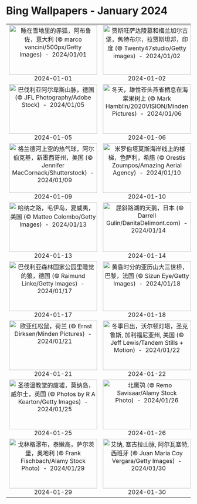 # Bing Wallpapers - January 2024

| | | | |
|:-------------------------:|:-------------------------:|:-------------------------:|:-------------------------:|
| <a href="https://cn.bing.com/th?id=OHR.SleepingFox_ZH-CN2622967726_UHD.jpg" target="_blank"><img src="https://cn.bing.com/th?id=OHR.SleepingFox_ZH-CN2622967726_UHD.jpg&w=480" width="240" height="135" alt="睡在雪地里的赤狐，阿布鲁佐，意大利 (© marco vancini/500px/Getty Images)  -  2024/01/01" title="睡在雪地里的赤狐，阿布鲁佐，意大利 (© marco vancini/500px/Getty Images)  -  2024/01/01"></a><br>2024-01-01<br> | <a href="https://cn.bing.com/th?id=OHR.MehrangarhJodhpur_ZH-CN2855490711_UHD.jpg" target="_blank"><img src="https://cn.bing.com/th?id=OHR.MehrangarhJodhpur_ZH-CN2855490711_UHD.jpg&w=480" width="240" height="135" alt="贾斯旺萨达陵墓和梅兰加尔古堡，焦特布尔，拉贾斯坦邦，印度 (© Twenty47studio/Getty images)  -  2024/01/02" title="贾斯旺萨达陵墓和梅兰加尔古堡，焦特布尔，拉贾斯坦邦，印度 (© Twenty47studio/Getty images)  -  2024/01/02"></a><br>2024-01-02<br> | <a href="https://cn.bing.com/th?id=OHR.MinnewankaLake_ZH-CN3020982568_UHD.jpg" target="_blank"><img src="https://cn.bing.com/th?id=OHR.MinnewankaLake_ZH-CN3020982568_UHD.jpg&w=480" width="240" height="135" alt="明尼汪卡湖，阿尔伯塔省，加拿大 (© Ken Phung/500px/Getty Images)  -  2024/01/03" title="明尼汪卡湖，阿尔伯塔省，加拿大 (© Ken Phung/500px/Getty Images)  -  2024/01/03"></a><br>2024-01-03<br> | <a href="https://cn.bing.com/th?id=OHR.GoldenGateLight_ZH-CN3874822904_UHD.jpg" target="_blank"><img src="https://cn.bing.com/th?id=OHR.GoldenGateLight_ZH-CN3874822904_UHD.jpg&w=480" width="240" height="135" alt="金门大桥，旧金山，加利福尼亚州，美国 (© Jim Patterson/Tandem Stills + Motion)  -  2024/01/04" title="金门大桥，旧金山，加利福尼亚州，美国 (© Jim Patterson/Tandem Stills + Motion)  -  2024/01/04"></a><br>2024-01-04<br> |
| <a href="https://cn.bing.com/th?id=OHR.AlpsReflecting_ZH-CN4036320440_UHD.jpg" target="_blank"><img src="https://cn.bing.com/th?id=OHR.AlpsReflecting_ZH-CN4036320440_UHD.jpg&w=480" width="240" height="135" alt="巴伐利亚阿尔卑斯山脉，德国 (© JFL Photography/Adobe Stock)  -  2024/01/05" title="巴伐利亚阿尔卑斯山脉，德国 (© JFL Photography/Adobe Stock)  -  2024/01/05"></a><br>2024-01-05<br> | <a href="https://cn.bing.com/th?id=OHR.CrabappleChaffinch_ZH-CN4458529756_UHD.jpg" target="_blank"><img src="https://cn.bing.com/th?id=OHR.CrabappleChaffinch_ZH-CN4458529756_UHD.jpg&w=480" width="240" height="135" alt="冬天，雄性苍头燕雀栖息在海棠果树上 (© Mark Hamblin/2020VISION/Minden Pictures)  -  2024/01/06" title="冬天，雄性苍头燕雀栖息在海棠果树上 (© Mark Hamblin/2020VISION/Minden Pictures)  -  2024/01/06"></a><br>2024-01-06<br> | <a href="https://cn.bing.com/th?id=OHR.DevilsMarbles_ZH-CN4897809914_UHD.jpg" target="_blank"><img src="https://cn.bing.com/th?id=OHR.DevilsMarbles_ZH-CN4897809914_UHD.jpg&w=480" width="240" height="135" alt="魔鬼大理石保护区，澳大利亚 (© Yva Momatiuk and John Eastcott/Minden Pictures)  -  2024/01/07" title="魔鬼大理石保护区，澳大利亚 (© Yva Momatiuk and John Eastcott/Minden Pictures)  -  2024/01/07"></a><br>2024-01-07<br> | <a href="https://cn.bing.com/th?id=OHR.BerninaPass_ZH-CN5776010452_UHD.jpg" target="_blank"><img src="https://cn.bing.com/th?id=OHR.BerninaPass_ZH-CN5776010452_UHD.jpg&w=480" width="240" height="135" alt="贝尔尼纳山口的滑雪场，格劳宾登州，瑞士 (© Francesco Bergamaschi/Getty Images)  -  2024/01/08" title="贝尔尼纳山口的滑雪场，格劳宾登州，瑞士 (© Francesco Bergamaschi/Getty Images)  -  2024/01/08"></a><br>2024-01-08<br> |
| <a href="https://cn.bing.com/th?id=OHR.BalloonDay_ZH-CN7571792218_UHD.jpg" target="_blank"><img src="https://cn.bing.com/th?id=OHR.BalloonDay_ZH-CN7571792218_UHD.jpg&w=480" width="240" height="135" alt="格兰德河上空的热气球，阿尔伯克基，新墨西哥州，美国 (© Jennifer MacCornack/Shutterstock)  -  2024/01/09" title="格兰德河上空的热气球，阿尔伯克基，新墨西哥州，美国 (© Jennifer MacCornack/Shutterstock)  -  2024/01/09"></a><br>2024-01-09<br> | <a href="https://cn.bing.com/th?id=OHR.MilopotamosStairs_ZH-CN8013521384_UHD.jpg" target="_blank"><img src="https://cn.bing.com/th?id=OHR.MilopotamosStairs_ZH-CN8013521384_UHD.jpg&w=480" width="240" height="135" alt="米罗伯塔莫斯海岸线上的楼梯，色萨利，希腊 (© Orestis Zoumpos/Amazing Aerial Agency)  -  2024/01/10" title="米罗伯塔莫斯海岸线上的楼梯，色萨利，希腊 (© Orestis Zoumpos/Amazing Aerial Agency)  -  2024/01/10"></a><br>2024-01-10<br> | <a href="https://cn.bing.com/th?id=OHR.LynxSnow_ZH-CN8908082275_UHD.jpg" target="_blank"><img src="https://cn.bing.com/th?id=OHR.LynxSnow_ZH-CN8908082275_UHD.jpg&w=480" width="240" height="135" alt="雪中的欧亚猞猁 (© Jan Stria/Shutterstock)  -  2024/01/11" title="雪中的欧亚猞猁 (© Jan Stria/Shutterstock)  -  2024/01/11"></a><br>2024-01-11<br> | <a href="https://cn.bing.com/th?id=OHR.BukhansanSeoul_ZH-CN8002920750_UHD.jpg" target="_blank"><img src="https://cn.bing.com/th?id=OHR.BukhansanSeoul_ZH-CN8002920750_UHD.jpg&w=480" width="240" height="135" alt="北汉山国立公园，韩国 (© TRAVEL TAKE PHOTOS/Shutterstock)  -  2024/01/12" title="北汉山国立公园，韩国 (© TRAVEL TAKE PHOTOS/Shutterstock)  -  2024/01/12"></a><br>2024-01-12<br> |
| <a href="https://cn.bing.com/th?id=OHR.HanaHighway_ZH-CN8601588011_UHD.jpg" target="_blank"><img src="https://cn.bing.com/th?id=OHR.HanaHighway_ZH-CN8601588011_UHD.jpg&w=480" width="240" height="135" alt="哈纳之路，毛伊岛，夏威夷，美国 (© Matteo Colombo/Getty Images)  -  2024/01/13" title="哈纳之路，毛伊岛，夏威夷，美国 (© Matteo Colombo/Getty Images)  -  2024/01/13"></a><br>2024-01-13<br> | <a href="https://cn.bing.com/th?id=OHR.HokkaidoSwans_ZH-CN8733312972_UHD.jpg" target="_blank"><img src="https://cn.bing.com/th?id=OHR.HokkaidoSwans_ZH-CN8733312972_UHD.jpg&w=480" width="240" height="135" alt="屈斜路湖的天鹅，日本 (© Darrell Gulin/DanitaDelimont.com)  -  2024/01/14" title="屈斜路湖的天鹅，日本 (© Darrell Gulin/DanitaDelimont.com)  -  2024/01/14"></a><br>2024-01-14<br> | <a href="https://cn.bing.com/th?id=OHR.IceChapel_ZH-CN9189733666_UHD.jpg" target="_blank"><img src="https://cn.bing.com/th?id=OHR.IceChapel_ZH-CN9189733666_UHD.jpg&w=480" width="240" height="135" alt="瓦茨曼山脚下的冰教堂，巴伐利亚，德国 (© Christian Bäck/eStock Photo)  -  2024/01/15" title="瓦茨曼山脚下的冰教堂，巴伐利亚，德国 (© Christian Bäck/eStock Photo)  -  2024/01/15"></a><br>2024-01-15<br> | <a href="https://cn.bing.com/th?id=OHR.LakeLouise_ZH-CN9592539152_UHD.jpg" target="_blank"><img src="https://cn.bing.com/th?id=OHR.LakeLouise_ZH-CN9592539152_UHD.jpg&w=480" width="240" height="135" alt="路易斯湖，班夫国家公园，阿尔伯塔省，加拿大 (© Mr. Simon Paul/Shutterstock)  -  2024/01/16" title="路易斯湖，班夫国家公园，阿尔伯塔省，加拿大 (© Mr. Simon Paul/Shutterstock)  -  2024/01/16"></a><br>2024-01-16<br> |
| <a href="https://cn.bing.com/th?id=OHR.SleepyWolf_ZH-CN9870873990_UHD.jpg" target="_blank"><img src="https://cn.bing.com/th?id=OHR.SleepyWolf_ZH-CN9870873990_UHD.jpg&w=480" width="240" height="135" alt="巴伐利亚森林国家公园里睡觉的狼，德国 (© Raimund Linke/Getty Images)  -  2024/01/17" title="巴伐利亚森林国家公园里睡觉的狼，德国 (© Raimund Linke/Getty Images)  -  2024/01/17"></a><br>2024-01-17<br> | <a href="https://cn.bing.com/th?id=OHR.ParisBridge_ZH-CN0173421630_UHD.jpg" target="_blank"><img src="https://cn.bing.com/th?id=OHR.ParisBridge_ZH-CN0173421630_UHD.jpg&w=480" width="240" height="135" alt="黄昏时分的亚历山大三世桥，巴黎，法国 (© Sizun Eye/Getty Images)  -  2024/01/18" title="黄昏时分的亚历山大三世桥，巴黎，法国 (© Sizun Eye/Getty Images)  -  2024/01/18"></a><br>2024-01-18<br> | <a href="https://cn.bing.com/th?id=OHR.PlitviceWinter_ZH-CN0407572344_UHD.jpg" target="_blank"><img src="https://cn.bing.com/th?id=OHR.PlitviceWinter_ZH-CN0407572344_UHD.jpg&w=480" width="240" height="135" alt="十六湖国家公园，克罗地亚 (© Massimo_S8/Getty Images)  -  2024/01/19" title="十六湖国家公园，克罗地亚 (© Massimo_S8/Getty Images)  -  2024/01/19"></a><br>2024-01-19<br> | <a href="https://cn.bing.com/th?id=OHR.MacaroniPenguins_ZH-CN0600867997_UHD.jpg" target="_blank"><img src="https://cn.bing.com/th?id=OHR.MacaroniPenguins_ZH-CN0600867997_UHD.jpg&w=480" width="240" height="135" alt="马可罗尼企鹅，德雷克海峡，智利 (© Paul Souders/Getty Images)  -  2024/01/20" title="马可罗尼企鹅，德雷克海峡，智利 (© Paul Souders/Getty Images)  -  2024/01/20"></a><br>2024-01-20<br> |
| <a href="https://cn.bing.com/th?id=OHR.SquirrelNetherlands_ZH-CN0757138587_UHD.jpg" target="_blank"><img src="https://cn.bing.com/th?id=OHR.SquirrelNetherlands_ZH-CN0757138587_UHD.jpg&w=480" width="240" height="135" alt="欧亚红松鼠，荷兰 (© Ernst Dirksen/Minden Pictures)  -  2024/01/21" title="欧亚红松鼠，荷兰 (© Ernst Dirksen/Minden Pictures)  -  2024/01/21"></a><br>2024-01-21<br> | <a href="https://cn.bing.com/th?id=OHR.SantaCruzSunrise_ZH-CN3074203377_UHD.jpg" target="_blank"><img src="https://cn.bing.com/th?id=OHR.SantaCruzSunrise_ZH-CN3074203377_UHD.jpg&w=480" width="240" height="135" alt="冬季日出，沃尔顿灯塔，圣克鲁斯, 加利福尼亚州, 美国 (© Jeff Lewis/Tandem Stills + Motion)  -  2024/01/22" title="冬季日出，沃尔顿灯塔，圣克鲁斯, 加利福尼亚州, 美国 (© Jeff Lewis/Tandem Stills + Motion)  -  2024/01/22"></a><br>2024-01-22<br> | <a href="https://cn.bing.com/th?id=OHR.MaldivesAtolls_ZH-CN1365670653_UHD.jpg" target="_blank"><img src="https://cn.bing.com/th?id=OHR.MaldivesAtolls_ZH-CN1365670653_UHD.jpg&w=480" width="240" height="135" alt="印度洋的环礁，马尔代夫 (© Amazing Aerial Premium/Shutterstock)  -  2024/01/23" title="印度洋的环礁，马尔代夫 (© Amazing Aerial Premium/Shutterstock)  -  2024/01/23"></a><br>2024-01-23<br> | <a href="https://cn.bing.com/th?id=OHR.IcelandBeach_ZH-CN1632329693_UHD.jpg" target="_blank"><img src="https://cn.bing.com/th?id=OHR.IcelandBeach_ZH-CN1632329693_UHD.jpg&w=480" width="240" height="135" alt="钻石冰沙滩，冰岛 (© Rachid Dahnoun/Tandem Stills + Motion)  -  2024/01/24" title="钻石冰沙滩，冰岛 (© Rachid Dahnoun/Tandem Stills + Motion)  -  2024/01/24"></a><br>2024-01-24<br> |
| <a href="https://cn.bing.com/th?id=OHR.DwynwensDay_ZH-CN1768649253_UHD.jpg" target="_blank"><img src="https://cn.bing.com/th?id=OHR.DwynwensDay_ZH-CN1768649253_UHD.jpg&w=480" width="240" height="135" alt="圣德温教堂的废墟，莫纳岛，威尔士，英国 (© Photos by R A Kearton/Getty Images)  -  2024/01/25" title="圣德温教堂的废墟，莫纳岛，威尔士，英国 (© Photos by R A Kearton/Getty Images)  -  2024/01/25"></a><br>2024-01-25<br> | <a href="https://cn.bing.com/th?id=OHR.HawkOwl_ZH-CN3401920167_UHD.jpg" target="_blank"><img src="https://cn.bing.com/th?id=OHR.HawkOwl_ZH-CN3401920167_UHD.jpg&w=480" width="240" height="135" alt="北鹰鸮 (© Remo Savisaar/Alamy Stock Photo)  -  2024/01/26" title="北鹰鸮 (© Remo Savisaar/Alamy Stock Photo)  -  2024/01/26"></a><br>2024-01-26<br> | <a href="https://cn.bing.com/th?id=OHR.ToucanetEmpoleirado_ZH-CN8520861326_UHD.jpg" target="_blank"><img src="https://cn.bing.com/th?id=OHR.ToucanetEmpoleirado_ZH-CN8520861326_UHD.jpg&w=480" width="240" height="135" alt="点嘴小巨嘴鸟，大西洋森林，巴西 (© aaprophoto/Getty Images)  -  2024/01/27" title="点嘴小巨嘴鸟，大西洋森林，巴西 (© aaprophoto/Getty Images)  -  2024/01/27"></a><br>2024-01-27<br> | <a href="https://cn.bing.com/th?id=OHR.ChannelOutback_ZH-CN0579687777_UHD.jpg" target="_blank"><img src="https://cn.bing.com/th?id=OHR.ChannelOutback_ZH-CN0579687777_UHD.jpg&w=480" width="240" height="135" alt="昆士兰州内陆海峡地区，澳大利亚 (© Southern Lightscapes-Australia/Getty Images)  -  2024/01/28" title="昆士兰州内陆海峡地区，澳大利亚 (© Southern Lightscapes-Australia/Getty Images)  -  2024/01/28"></a><br>2024-01-28<br> |
| <a href="https://cn.bing.com/th?id=OHR.GollingerFalls_ZH-CN1137680822_UHD.jpg" target="_blank"><img src="https://cn.bing.com/th?id=OHR.GollingerFalls_ZH-CN1137680822_UHD.jpg&w=480" width="240" height="135" alt="戈林格瀑布，泰嫩高，萨尔茨堡，奥地利 (© Frank Fischbach/Alamy Stock Photo)  -  2024/01/29" title="戈林格瀑布，泰嫩高，萨尔茨堡，奥地利 (© Frank Fischbach/Alamy Stock Photo)  -  2024/01/29"></a><br>2024-01-29<br> | <a href="https://cn.bing.com/th?id=OHR.AlbaceteSpain_ZH-CN1597281896_UHD.jpg" target="_blank"><img src="https://cn.bing.com/th?id=OHR.AlbaceteSpain_ZH-CN1597281896_UHD.jpg&w=480" width="240" height="135" alt="艾纳, 塞古拉山脉, 阿尔瓦塞特, 西班牙 (© Juan Maria Coy Vergara/Getty Images)  -  2024/01/30" title="艾纳, 塞古拉山脉, 阿尔瓦塞特, 西班牙 (© Juan Maria Coy Vergara/Getty Images)  -  2024/01/30"></a><br>2024-01-30<br> | <a href="https://cn.bing.com/th?id=OHR.ZebraMother_ZH-CN1947314869_UHD.jpg" target="_blank"><img src="https://cn.bing.com/th?id=OHR.ZebraMother_ZH-CN1947314869_UHD.jpg&w=480" width="240" height="135" alt="布氏斑马妈妈和小马驹，里特弗雷自然保护区，南非 (© Richard Du Toit/Minden Pictures)  -  2024/01/31" title="布氏斑马妈妈和小马驹，里特弗雷自然保护区，南非 (© Richard Du Toit/Minden Pictures)  -  2024/01/31"></a><br>2024-01-31<br> |  |
